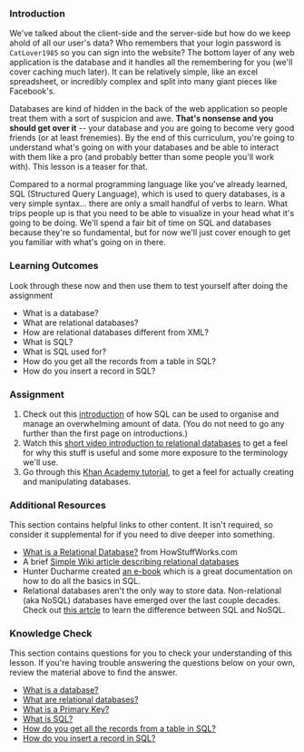 ### Introduction

We've talked about the client-side and the server-side but how do we keep ahold of all our user's data?  Who remembers that your login password is `CatLover1985` so you can sign into the website?  The bottom layer of any web application is the database and it handles all the remembering for you (we'll cover caching much later).  It can be relatively simple, like an excel spreadsheet, or incredibly complex and split into many giant pieces like Facebook's.

Databases are kind of hidden in the back of the web application so people treat them with a sort of suspicion and awe.  **That's nonsense and you should get over it** -- your database and you are going to become very good friends (or at least frenemies).  By the end of this curriculum, you're going to understand what's going on with your databases and be able to interact with them like a pro (and probably better than some people you'll work with).  This lesson is a teaser for that.

Compared to a normal programming language like you've already learned, SQL (Structured Query Language), which is used to query databases, is a very simple syntax... there are only a small handful of verbs to learn.  What trips people up is that you need to be able to visualize in your head what it's going to be doing.  We'll spend a fair bit of time on SQL and databases because they're so fundamental, but for now we'll just cover enough to get you familiar with what's going on in there.

### Learning Outcomes
Look through these now and then use them to test yourself after doing the assignment

* What is a database?
* What are relational databases?
* How are relational databases different from XML?
* What is SQL?
* What is SQL used for?
* How do you get all the records from a table in SQL?
* How do you insert a record in SQL?

### Assignment

<div class="lesson-content__panel" markdown="1">

  1. Check out this [introduction](https://launchschool.com/books/sql/read/introduction) of how SQL can be used to organise and manage an overwhelming amount of data. (You do not need to go any further than the first page on introductions.)
  2. Watch this [short video introduction to relational databases](http://www.youtube.com/watch?v=z2kbsG8zsLM) to get a feel for why this stuff is useful and some more exposure to the terminology we'll use.
  3. Go through this [Khan Academy tutorial](https://www.khanacademy.org/computing/hour-of-code/hour-of-sql/v/welcome-to-sql), to get a feel for actually creating and manipulating databases.

</div>

### Additional Resources
This section contains helpful links to other content. It isn't required, so consider it supplemental for if you need to dive deeper into something.

* [What is a Relational Database?](http://computer.howstuffworks.com/question599.htm) from HowStuffWorks.com
* A brief [Simple Wiki article describing relational databases](http://simple.wikipedia.org/wiki/Relational_database)
* Hunter Ducharme created [an e-book](https://hunter-ducharme.gitbook.io/sql-basics/) which is a great documentation on how to do all the basics in SQL.
* Relational databases aren't the only way to store data. Non-relational (aka NoSQL) databases have emerged over the last couple decades. Check out [this artcle](https://circleci.com/blog/SQL-vs-NoSQL-databases/) to learn the difference between SQL and NoSQL.

### Knowledge Check
This section contains questions for you to check your understanding of this lesson. If you're having trouble answering the questions below on your own, review the material above to find the answer.

- <a class="knowledge-check-link" href="https://launchschool.com/books/sql/read/introduction#structureddata">What is a database?</a>
- <a class="knowledge-check-link" href="https://launchschool.com/books/sql/read/introduction#rdbms">What are relational databases?</a>
- <a class="knowledge-check-link" href="https://youtu.be/z2kbsG8zsLM?t=200">What is a Primary Key?</a>
- <a class="knowledge-check-link" href="https://launchschool.com/books/sql/read/introduction#sql">What is SQL?</a>
- <a class="knowledge-check-link" href="https://www.khanacademy.org/computing/hour-of-code/hour-of-code-lessons/hour-of-sql/pt/querying-the-table">How do you get all the records from a table in SQL?</a>
- <a class="knowledge-check-link" href="https://www.khanacademy.org/computing/hour-of-code/hour-of-code-lessons/hour-of-sql/pt/creating-a-table-and-inserting-data">How do you insert a record in SQL?</a>
